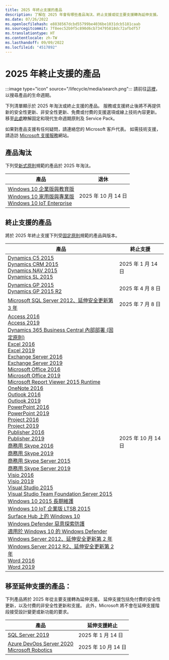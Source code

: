 ```yaml
---
title: 2025 年終止支援的產品
description: 了解在 2025 年會有哪些產品淘汰、終止支援或從主要支援轉為延伸支援。
ms.date: 07/26/2022
ms.openlocfilehash: e8838567dcbd55799be4036be1031dcb5181caab
ms.sourcegitcommit: 7f8eec52b9f5c890d6cb734795818dc72afbdf57
ms.translationtype: HT
ms.contentlocale: zh-TW
ms.lasthandoff: 09/09/2022
ms.locfileid: "4517892"
---
```

# <a name="products-ending-support-in-2025"></a>2025 年終止支援的產品

:::image type="icon" source="/lifecycle/media/search.png":::
請前往[這裡](/lifecycle/products/)，以搜尋產品的生命週期。

下列清單顯示於 2025 年淘汰或終止支援的產品。 服務或支援終止後將不再提供新的安全性更新、非安全性更新、免費或付費的支援選項或線上技術內容更新。 移至[此處](/lifecycle/overview/product-end-of-support-overview)瞭解固定和現代生命週期原則及 Service Pack。

如果對產品支援有任何疑問，請連絡您的 Microsoft 客戶代表。 如需技術支援，請造訪 [Microsoft 支援服務](https://support.microsoft.com/contactus/?ws=support)網站。

## <a name="product-retirements"></a>產品淘汰

下列受[新式原則](/lifecycle/policies/modern)規範的產品於 2025 年淘汰。

| 產品 | 退休 |
| --- | --- |
| [Windows 10 企業版與教育版](/lifecycle/products/windows-10-enterprise-and-education?branch=live)<br>[Windows 10 家用版與專業版](/lifecycle/products/windows-10-home-and-pro?branch=live)<br>[Windows 10 IoT Enterprise](/lifecycle/products/windows-10-iot-enterprise?branch=live)<br> | 2025 年 10 月 14 日 |




## <a name="products-reaching-end-of-support"></a>終止支援的產品

將於 2025 年終止支援下列受[固定原則](/lifecycle/policies/fixed)規範的產品與版本。

| 產品 | 終止支援 |
| --- | --- |
| [Dynamics C5 2015](/lifecycle/products/dynamics-c5-2015?branch=live)<br>[Dynamics CRM 2015](/lifecycle/products/dynamics-crm-2015?branch=live)<br>[Dynamics NAV 2015](/lifecycle/products/dynamics-nav-2015?branch=live)<br>[Dynamics SL 2015](/lifecycle/products/dynamics-sl-2015?branch=live)<br> | 2025 年 1 月 14 日 |
| [Dynamics GP 2015](/lifecycle/products/dynamics-gp-2015?branch=live)<br>[Dynamics GP 2015 R2](/lifecycle/products/dynamics-gp-2015-r2?branch=live)<br> | 2025 年 4 月 8 日 |
| [Microsoft SQL Server 2012、延伸安全更新第 3 年](/lifecycle/products/microsoft-sql-server-2012?branch=live)<br> | 2025 年 7 月 8 日 |
| [Access 2016](/lifecycle/products/access-2016?branch=live)<br>[Access 2019](/lifecycle/products/access-2019?branch=live)<br>[Dynamics 365 Business Central 內部部署 (固定原則)](/lifecycle/products/dynamics-365-business-central-onpremises-fixed-policy?branch=live)<br>[Excel 2016](/lifecycle/products/excel-2016?branch=live)<br>[Excel 2019](/lifecycle/products/excel-2019?branch=live)<br>[Exchange Server 2016](/lifecycle/products/exchange-server-2016?branch=live)<br>[Exchange Server 2019](/lifecycle/products/exchange-server-2019?branch=live)<br>[Microsoft Office 2016](/lifecycle/products/microsoft-office-2016?branch=live)<br>[Microsoft Office 2019](/lifecycle/products/microsoft-office-2019?branch=live)<br>[Microsoft Report Viewer 2015 Runtime](/lifecycle/products/microsoft-report-viewer-2015-runtime?branch=live)<br>[OneNote 2016](/lifecycle/products/onenote-2016?branch=live)<br>[Outlook 2016](/lifecycle/products/outlook-2016?branch=live)<br>[Outlook 2019](/lifecycle/products/outlook-2019?branch=live)<br>[PowerPoint 2016](/lifecycle/products/powerpoint-2016?branch=live)<br>[PowerPoint 2019](/lifecycle/products/powerpoint-2019?branch=live)<br>[Project 2016](/lifecycle/products/project-2016?branch=live)<br>[Project 2019](/lifecycle/products/project-2019?branch=live)<br>[Publisher 2016](/lifecycle/products/publisher-2016?branch=live)<br>[Publisher 2019](/lifecycle/products/publisher-2019?branch=live)<br>[商務用 Skype 2016](/lifecycle/products/skype-for-business-2016?branch=live)<br>[商務用 Skype 2019](/lifecycle/products/skype-for-business-2019?branch=live)<br>[商務用 Skype Server 2015](/lifecycle/products/skype-for-business-server-2015?branch=live)<br>[商務用 Skype Server 2019](/lifecycle/products/skype-for-business-server-2019?branch=live)<br>[Visio 2016](/lifecycle/products/visio-2016?branch=live)<br>[Visio 2019](/lifecycle/products/visio-2019?branch=live)<br>[Visual Studio 2015](/lifecycle/products/visual-studio-2015?branch=live)<br>[Visual Studio Team Foundation Server 2015](/lifecycle/products/visual-studio-team-foundation-server-2015?branch=live)<br>[Windows 10 2015 長期維護](/lifecycle/products/windows-10-2015-ltsb?branch=live)<br>[Windows 10 IoT 企業版 LTSB 2015](/lifecycle/products/windows-10-iot-enterprise-ltsb-2015?branch=live)<br>[Surface Hub 上的 Windows 10](/lifecycle/products/windows-10-on-surface-hub?branch=live)<br>[Windows Defender 惡意探索防護](/lifecycle/products/windows-defender-exploit-guard?branch=live)<br>[適用於 Windows 10 的 Windows Defender](/lifecycle/products/windows-defender-for-windows-10?branch=live)<br>[Windows Server 2012、延伸安全更新第 2 年](/lifecycle/products/windows-server-2012?branch=live)<br>[Windows Server 2012 R2、延伸安全更新第 2 年](/lifecycle/products/windows-server-2012-r2?branch=live)<br>[Word 2016](/lifecycle/products/word-2016?branch=live)<br>[Word 2019](/lifecycle/products/word-2019?branch=live)<br> | 2025 年 10 月 14 日 |


## <a name="products-moving-to-extended-support"></a>移至延伸支援的產品：

下列產品將於 2025 年從主要支援轉為延伸支援。 延伸支援包括免付費的安全性更新，以及付費的非安全性更新和支援。 此外，Microsoft 將不會在延伸支援階段接受設計變更或新功能的要求。

| 產品 | 延伸支援終止 |
| --- | --- |
| [SQL Server 2019](/lifecycle/products/sql-server-2019?branch=live)<br> | 2025 年 1 月 14 日 |
| [Azure DevOps Server 2020](/lifecycle/products/azure-devops-server-2020?branch=live)<br>[Microsoft Robotics](/lifecycle/products/microsoft-robotics?branch=live)<br> | 2025 年 10 月 14 日 |

